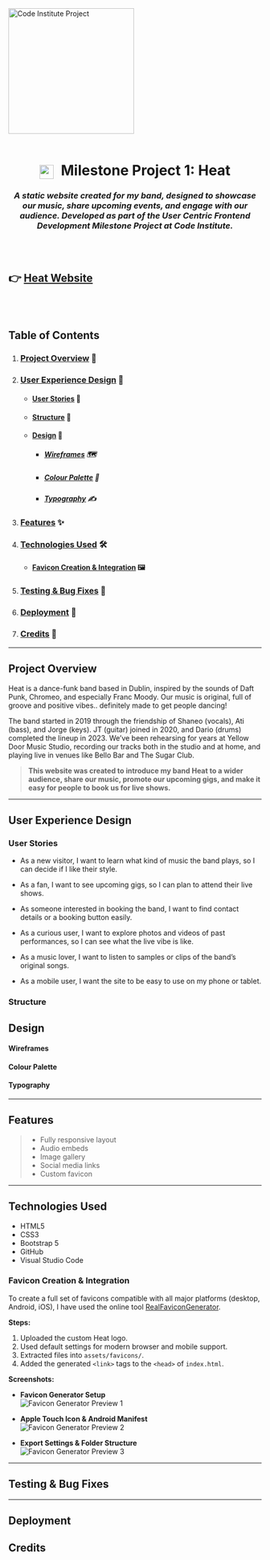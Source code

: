   <img src="assets/images/code-institute-img.png" alt="Code Institute Project" width="250">

  <br>
  <br>

<h1 align="center">
  <img src="assets/favicons/favicon-96x96.png" width="28" style="vertical-align: middle; margin-right: 8px;" />
  Milestone Project 1: Heat
</h1>

<h3 align="center">
  <em><strong>A static website created for my band, designed to showcase our music, share upcoming events, and engage with our audience. Developed as part of the User Centric Frontend Development Milestone Project at Code Institute.</strong></em>
</h3>

<br>
<br>

## 👉 [Heat Website]()

<br>
<br>

## Table of Contents

1. ### [Project Overview](#project-overview) 📄
2. ### [User Experience Design](#user-experience-design) 🎯
   - #### [User Stories](#user-stories) 🧠
   - #### [Structure](#structure) 🧱
   - #### [Design](#design) 🎨
     - ##### [Wireframes](#wireframes) 🗺️
     - ##### [Colour Palette](#colour-palette) 🎨
     - ##### [Typography](#typography) ✍️
3. ### [Features](#features) ✨
4. ### [Technologies Used](#technologies-used) 🛠️
   - #### [Favicon Creation & Integration](#favicon-creation--integration) 🖼️
5. ### [Testing & Bug Fixes](#testing--bug-fixes) 🧪
6. ### [Deployment](#deployment) 🚀
7. ### [Credits](#credits) 🙏

---

## Project Overview

Heat is a dance-funk band based in Dublin, inspired by the sounds of Daft Punk, Chromeo, and especially Franc Moody. Our music is original, full of groove and positive vibes.. definitely made to get people dancing!

The band started in 2019 through the friendship of Shaneo (vocals), Ati (bass), and Jorge (keys). JT (guitar) joined in 2020, and Dario (drums) completed the lineup in 2023. We’ve been rehearsing for years at Yellow Door Music Studio, recording our tracks both in the studio and at home, and playing live in venues like Bello Bar and The Sugar Club.

> <strong>This website was created to introduce my band Heat to a wider audience, share our music, promote our upcoming gigs, and make it easy for people to book us for live shows.</strong>

---

## User Experience Design

### User Stories

- As a new visitor, I want to learn what kind of music the band plays, so I can decide if I like their style.

- As a fan, I want to see upcoming gigs, so I can plan to attend their live shows.

- As someone interested in booking the band, I want to find contact details or a booking button easily.

- As a curious user, I want to explore photos and videos of past performances, so I can see what the live vibe is like.

- As a music lover, I want to listen to samples or clips of the band’s original songs.

- As a mobile user, I want the site to be easy to use on my phone or tablet.

### Structure

## Design

#### Wireframes

#### Colour Palette

#### Typography

---

## Features

> - Fully responsive layout
> - Audio embeds
> - Image gallery
> - Social media links
> - Custom favicon

---

## Technologies Used

- HTML5
- CSS3
- Bootstrap 5
- GitHub
- Visual Studio Code

### Favicon Creation & Integration

To create a full set of favicons compatible with all major platforms (desktop, Android, iOS), I have used the online tool [RealFaviconGenerator](https://realfavicongenerator.net).

**Steps:**

1. Uploaded the custom Heat logo.
2. Used default settings for modern browser and mobile support.
3. Extracted files into `assets/favicons/`.
4. Added the generated `<link>` tags to the `<head>` of `index.html`.

**Screenshots:**

- **Favicon Generator Setup**  
  ![Favicon Generator Preview 1](assets/readme-images/favicon/1.png)

- **Apple Touch Icon & Android Manifest**  
  ![Favicon Generator Preview 2](assets/readme-images/favicon/2.png)

- **Export Settings & Folder Structure**  
  ![Favicon Generator Preview 3](assets/readme-images/favicon/3.png)

---

## Testing & Bug Fixes

---

## Deployment

## Credits
